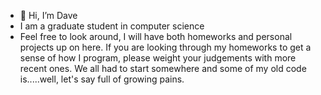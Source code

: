 - 👋 Hi, I’m Dave
- I am a graduate student in computer science
- Feel free to look around, I will have both homeworks and personal projects up on here. If you are looking through my homeworks to get a sense of how I program, please weight your judgements with more recent ones. We all had to start somewhere and some of my old code is.....well, let's say full of growing pains.

<!---
dahallor/dahallor is a ✨ special ✨ repository because its `README.md` (this file) appears on your GitHub profile.
You can click the Preview link to take a look at your changes.
--->
